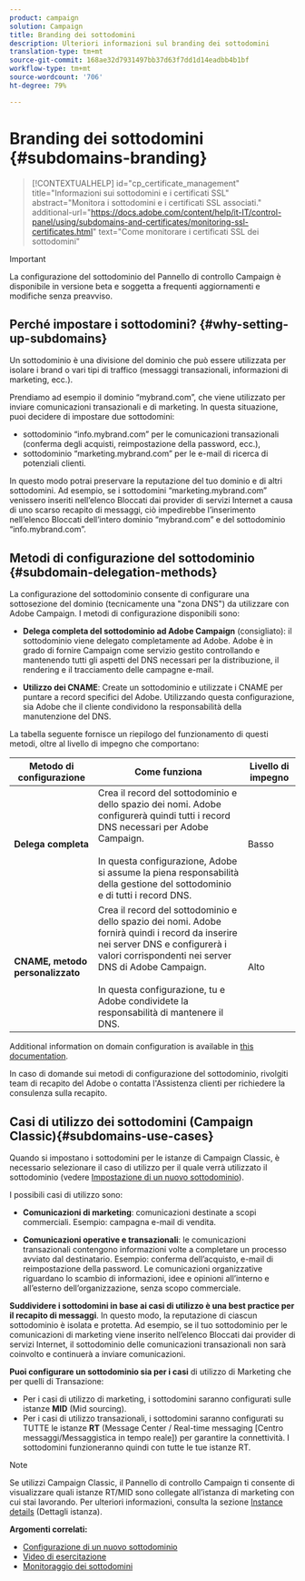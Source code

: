 ```yaml
---
product: campaign
solution: Campaign
title: Branding dei sottodomini
description: Ulteriori informazioni sul branding dei sottodomini
translation-type: tm+mt
source-git-commit: 168ae32d7931497bb37d63f7dd1d14eadbb4b1bf
workflow-type: tm+mt
source-wordcount: '706'
ht-degree: 79%

---
```



# Branding dei sottodomini {#subdomains-branding}

>[!CONTEXTUALHELP]
>id="cp_certificate_management"
>title="Informazioni sui sottodomini e i certificati SSL"
>abstract="Monitora i sottodomini e i certificati SSL associati."
>additional-url="https://docs.adobe.com/content/help/it-IT/control-panel/using/subdomains-and-certificates/monitoring-ssl-certificates.html" text="Come monitorare i certificati SSL dei sottodomini"

>[!IMPORTANT]
>
>La configurazione del sottodominio del Pannello di controllo Campaign è disponibile in versione beta e soggetta a frequenti aggiornamenti e modifiche senza preavviso.

## Perché impostare i sottodomini? {#why-setting-up-subdomains}

Un sottodominio è una divisione del dominio che può essere utilizzata per isolare i brand o vari tipi di traffico (messaggi transazionali, informazioni di marketing, ecc.).

Prendiamo ad esempio il dominio “mybrand.com”, che viene utilizzato per inviare comunicazioni transazionali e di marketing. In questa situazione, puoi decidere di impostare due sottodomini:

* sottodominio “info.mybrand.com” per le comunicazioni transazionali (conferma degli acquisti, reimpostazione della password, ecc.),
* sottodominio “marketing.mybrand.com” per le e-mail di ricerca di potenziali clienti.

In questo modo potrai preservare la reputazione del tuo dominio e di altri sottodomini. Ad esempio, se i sottodomini “marketing.mybrand.com” venissero inseriti nell’elenco Bloccati dai provider di servizi Internet a causa di uno scarso recapito di messaggi, ciò impedirebbe l’inserimento nell’elenco Bloccati dell’intero dominio “mybrand.com” e del sottodominio “info.mybrand.com”.

## Metodi di configurazione del sottodominio {#subdomain-delegation-methods}

La configurazione del sottodominio consente di configurare una sottosezione del dominio (tecnicamente una &quot;zona DNS&quot;) da utilizzare con  Adobe Campaign. I metodi di configurazione disponibili sono:

* **Delega completa del sottodominio ad Adobe Campaign** (consigliato): il sottodominio viene delegato completamente ad Adobe. Adobe è in grado di fornire Campaign come servizio gestito controllando e mantenendo tutti gli aspetti del DNS necessari per la distribuzione, il rendering e il tracciamento delle campagne e-mail.

* **Utilizzo dei CNAME**: Create un sottodominio e utilizzate i CNAME per puntare a  record specifici del Adobe. Utilizzando questa configurazione, sia Adobe che il cliente condividono la responsabilità della manutenzione del DNS.

La tabella seguente fornisce un riepilogo del funzionamento di questi metodi, oltre al livello di impegno che comportano:

| Metodo di configurazione | Come funziona | Livello di impegno |
|---|---|---|
| **Delega completa** | Crea il record del sottodominio e dello spazio dei nomi. Adobe configurerà quindi tutti i record DNS necessari per Adobe Campaign.<br/><br/>In questa configurazione, Adobe si assume la piena responsabilità della gestione del sottodominio e di tutti i record DNS. | Basso |
| **CNAME, metodo personalizzato** | Crea il record del sottodominio e dello spazio dei nomi. Adobe fornirà quindi i record da inserire nei server DNS e configurerà i valori corrispondenti nei server DNS di Adobe Campaign.<br/><br/>In questa configurazione, tu e Adobe condividete la responsabilità di mantenere il DNS. | Alto |

Additional information on domain configuration is available in [this documentation](https://helpx.adobe.com/it/campaign/kb/domain-name-delegation.html).

In caso di domande sui metodi di configurazione del sottodominio, rivolgiti  team di recapito del Adobe o contatta l&#39;Assistenza clienti per richiedere la consulenza sulla recapito.

## Casi di utilizzo dei sottodomini (Campaign Classic){#subdomains-use-cases}

Quando si impostano i sottodomini per le istanze di Campaign Classic, è necessario selezionare il caso di utilizzo per il quale verrà utilizzato il sottodominio (vedere [Impostazione di un nuovo sottodominio](../../subdomains-certificates/using/setting-up-new-subdomain.md)).

I possibili casi di utilizzo sono:

* **Comunicazioni di marketing**: comunicazioni destinate a scopi commerciali. Esempio: campagna e-mail di vendita.

* **Comunicazioni operative e transazionali**: le comunicazioni transazionali contengono informazioni volte a completare un processo avviato dal destinatario. Esempio: conferma dell’acquisto, e-mail di reimpostazione della password. Le comunicazioni organizzative riguardano lo scambio di informazioni, idee e opinioni all’interno e all’esterno dell’organizzazione, senza scopo commerciale.

**Suddividere i sottodomini in base ai casi di utilizzo è una best practice per il recapito di messaggi**. In questo modo, la reputazione di ciascun sottodominio è isolata e protetta. Ad esempio, se il tuo sottodominio per le comunicazioni di marketing viene inserito nell’elenco Bloccati dai provider di servizi Internet, il sottodominio delle comunicazioni transazionali non sarà coinvolto e continuerà a inviare comunicazioni.

**Puoi configurare un sottodominio sia per i casi** di utilizzo di Marketing che per quelli di Transazione:

* Per i casi di utilizzo di marketing, i sottodomini saranno configurati sulle istanze **MID** (Mid sourcing).
* Per i casi di utilizzo transazionali, i sottodomini saranno configurati su TUTTE le istanze **RT** (Message Center / Real-time messaging [Centro messaggi/Messaggistica in tempo reale]) per garantire la connettività. I sottodomini funzioneranno quindi con tutte le tue istanze RT.

>[!NOTE]
>
>Se utilizzi Campaign Classic, il Pannello di controllo Campaign ti consente di visualizzare quali istanze RT/MID sono collegate all’istanza di marketing con cui stai lavorando. Per ulteriori informazioni, consulta la sezione [Instance details](../../instances-settings/using/instance-details.md) (Dettagli istanza).

**Argomenti correlati:**

* [Configurazione di un nuovo sottodominio](../../subdomains-certificates/using/setting-up-new-subdomain.md)
* [Video di esercitazione](https://docs.adobe.com/content/help/en/campaign-learn/campaign-standard-tutorials/administrating/control-panel/subdomain-delegation.html)
* [Monitoraggio dei sottodomini](../../subdomains-certificates/using/monitoring-subdomains.md)
